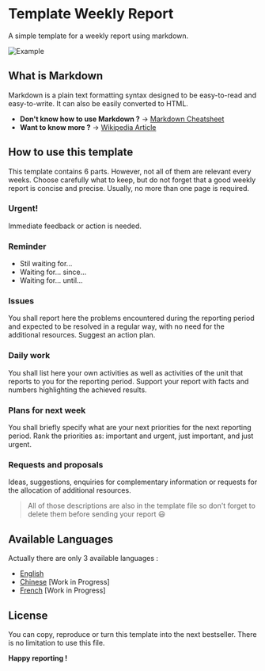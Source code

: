 Template Weekly Report
======================

A simple template for a weekly report using markdown.

![Example](http://i.imgur.com/lLn2dMY.png)

What is Markdown
----------------

Markdown is a plain text formatting syntax designed to be easy-to-read and easy-to-write. It can also be easily converted to HTML.

- **Don't know how to use Markdown ?** → [Markdown Cheatsheet](https://github.com/adam-p/markdown-here/wiki/Markdown-Cheatsheet)
- **Want to know more ?** → [Wikipedia Article](http://en.wikipedia.org/wiki/Markdown)

How to use this template
------------------------

This template contains 6 parts. However, not all of them are relevant every weeks. Choose carefully what to keep, but do not forget that a good weekly report is concise and precise. Usually, no more than one page is required.

### Urgent!

Immediate feedback or action is needed.

### Reminder

- Stil waiting for...  
- Waiting for... since...  
- Waiting for... until...

### Issues

You shall report here the problems encountered during the reporting period and expected to be resolved in a regular way, with no need for the additional resources. Suggest an action plan.

### Daily work

You shall list here your own activities as well as activities of the unit that reports to you for the reporting period. Support your report with facts and numbers highlighting the achieved results.

### Plans for next week

You shall briefly specify what are your next priorities for the next reporting period. Rank the priorities as: important and urgent, just important, and just urgent.

### Requests and proposals

Ideas, suggestions, enquiries for complementary information or requests for the allocation of additional resources.

> All of those descriptions are also in the template file so don't forget to delete them before sending your report :smiley:

Available Languages
-------------------

Actually there are only 3 available languages :

- [English](https://github.com/FLonpl6/template-weekly-report/blob/master/template-weekly-report-EN.md)
- [Chinese](https://github.com/FLonpl6/template-weekly-report/blob/master/template-weekly-report-CN.md) [Work in Progress]
- [French](https://github.com/FLonpl6/template-weekly-report/blob/master/template-weekly-report-FR.md) [Work in Progress]

License
-------

You can copy, reproduce or turn this template into the next bestseller. There is no limitation to use this file.

**Happy reporting !**
